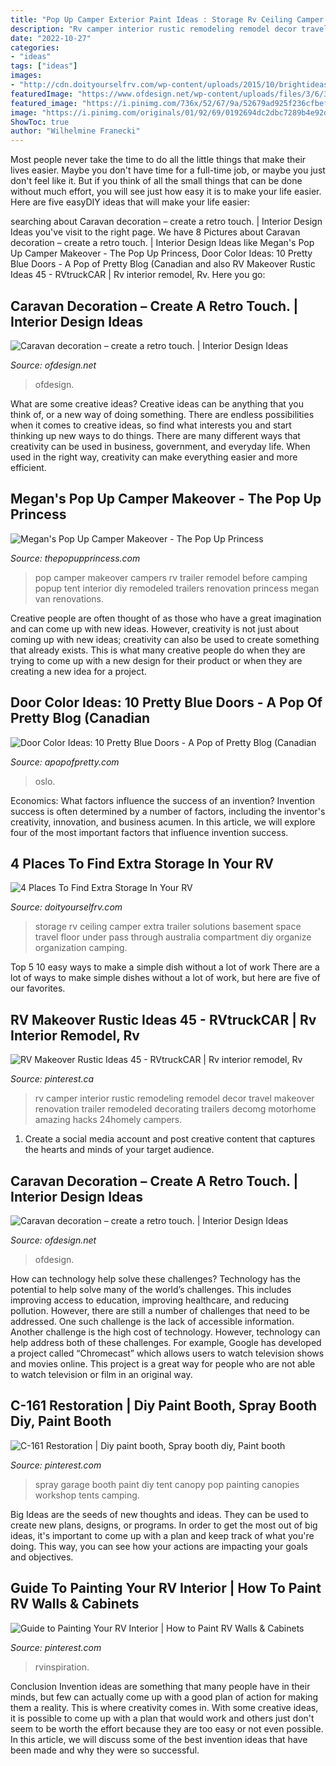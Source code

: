 ```yaml
---
title: "Pop Up Camper Exterior Paint Ideas : Storage Rv Ceiling Camper Extra Trailer Solutions Basement Space Travel Floor Under Pass Through Australia Compartment Diy Organize Organization Camping"
description: "Rv camper interior rustic remodeling remodel decor travel makeover renovation trailer remodeled decorating trailers decomg motorhome amazing hacks 24homely campers"
date: "2022-10-27"
categories:
- "ideas"
tags: ["ideas"]
images:
- "http://cdn.doityourselfrv.com/wp-content/uploads/2015/10/brightideas50_02.jpg"
featuredImage: "https://www.ofdesign.net/wp-content/uploads/files/3/6/3/caravan-decoration-set-the-caravan-with-a-retro-touch-1-363.jpg"
featured_image: "https://i.pinimg.com/736x/52/67/9a/52679ad925f236cfbef608064b755e9c.jpg"
image: "https://i.pinimg.com/originals/01/92/69/0192694dc2dbc7289b4e92d124b612a7.jpg"
ShowToc: true
author: "Wilhelmine Franecki"
---
```



Most people never take the time to do all the little things that make their lives easier. Maybe you don't have time for a full-time job, or maybe you just don't feel like it. But if you think of all the small things that can be done without much effort, you will see just how easy it is to make your life easier. Here are five easyDIY ideas that will make your life easier: 

	

		
searching about Caravan decoration – create a retro touch. | Interior Design Ideas you've visit to the right page. We have 8 Pictures about Caravan decoration – create a retro touch. | Interior Design Ideas like Megan&#039;s Pop Up Camper Makeover - The Pop Up Princess, Door Color Ideas: 10 Pretty Blue Doors - A Pop of Pretty Blog (Canadian and also RV Makeover Rustic Ideas 45 - RVtruckCAR | Rv interior remodel, Rv. Here you go:
		
    
## Caravan Decoration – Create A Retro Touch. | Interior Design Ideas

<img loading=lazy src="https://www.ofdesign.net/wp-content/uploads/files/3/6/3/caravan-decoration-set-the-caravan-with-a-retro-touch-10-363.jpg" onerror="this.onerror=null;this.src='https://tse3.mm.bing.net/th?id=OIP.wbNBkJ3FwyoENVXBG6bMtQHaK9&amp;pid=15.1';" alt="Caravan decoration – create a retro touch. | Interior Design Ideas">

_Source: ofdesign.net_

>ofdesign. 

	

What are some creative ideas?
Creative ideas can be anything that you think of, or a new way of doing something. There are endless possibilities when it comes to creative ideas, so find what interests you and start thinking up new ways to do things. There are many different ways that creativity can be used in business, government, and everyday life. When used in the right way, creativity can make everything easier and more efficient.

    
## Megan&#039;s Pop Up Camper Makeover - The Pop Up Princess

<img loading=lazy src="http://www.thepopupprincess.com/wp-content/uploads/2015/09/ppbabunkend.jpg" onerror="this.onerror=null;this.src='https://tse1.mm.bing.net/th?id=OIP.wQrL1bYn4Pw40A-NRHkg7QHaKl&amp;pid=15.1';" alt="Megan&#039;s Pop Up Camper Makeover - The Pop Up Princess">

_Source: thepopupprincess.com_

>pop camper makeover campers rv trailer remodel before camping popup tent interior diy remodeled trailers renovation princess megan van renovations. 

	

Creative people are often thought of as those who have a great imagination and can come up with new ideas. However, creativity is not just about coming up with new ideas; creativity can also be used to create something that already exists. This is what many creative people do when they are trying to come up with a new design for their product or when they are creating a new idea for a project.

    
## Door Color Ideas: 10 Pretty Blue Doors - A Pop Of Pretty Blog (Canadian

<img loading=lazy src="https://apopofpretty.com/wp-content/uploads/2015/08/Behr-Oslo-Blue-Front-Door-450x600.jpg" onerror="this.onerror=null;this.src='https://tse2.mm.bing.net/th?id=OIP.WGHt4HcxFgMnOp5uOABHpAAAAA&amp;pid=15.1';" alt="Door Color Ideas: 10 Pretty Blue Doors - A Pop of Pretty Blog (Canadian">

_Source: apopofpretty.com_

>oslo. 

	

Economics: What factors influence the success of an invention?
Invention success is often determined by a number of factors, including the inventor's creativity, innovation, and business acumen. In this article, we will explore four of the most important factors that influence invention success.

    
## 4 Places To Find Extra Storage In Your RV

<img loading=lazy src="http://cdn.doityourselfrv.com/wp-content/uploads/2015/10/brightideas50_02.jpg" onerror="this.onerror=null;this.src='https://tse2.mm.bing.net/th?id=OIP.s1uwHsVM4JpCnMA_-eok6wHaFA&amp;pid=15.1';" alt="4 Places To Find Extra Storage In Your RV">

_Source: doityourselfrv.com_

>storage rv ceiling camper extra trailer solutions basement space travel floor under pass through australia compartment diy organize organization camping. 

	

Top 5 10 easy ways to make a simple dish without a lot of work
There are a lot of ways to make simple dishes without a lot of work, but here are five of our favorites.

    
## RV Makeover Rustic Ideas 45 - RVtruckCAR | Rv Interior Remodel, Rv

<img loading=lazy src="https://i.pinimg.com/736x/52/67/9a/52679ad925f236cfbef608064b755e9c.jpg" onerror="this.onerror=null;this.src='https://tse2.mm.bing.net/th?id=OIP.Lwfh2ZXk3bgSgSVzb8D6LwHaLG&amp;pid=15.1';" alt="RV Makeover Rustic Ideas 45 - RVtruckCAR | Rv interior remodel, Rv">

_Source: pinterest.ca_

>rv camper interior rustic remodeling remodel decor travel makeover renovation trailer remodeled decorating trailers decomg motorhome amazing hacks 24homely campers. 

	

1. Create a social media account and post creative content that captures the hearts and minds of your target audience.

    
## Caravan Decoration – Create A Retro Touch. | Interior Design Ideas

<img loading=lazy src="https://www.ofdesign.net/wp-content/uploads/files/3/6/3/caravan-decoration-set-the-caravan-with-a-retro-touch-1-363.jpg" onerror="this.onerror=null;this.src='https://tse4.mm.bing.net/th?id=OIP.75ISznuUzWvrk7yTbvAVHgHaE6&amp;pid=15.1';" alt="Caravan decoration – create a retro touch. | Interior Design Ideas">

_Source: ofdesign.net_

>ofdesign. 

	

How can technology help solve these challenges?
Technology has the potential to help solve many of the world’s challenges. This includes improving access to education, improving healthcare, and reducing pollution. However, there are still a number of challenges that need to be addressed. One such challenge is the lack of accessible information. Another challenge is the high cost of technology. However, technology can help address both of these challenges. For example, Google has developed a project called “Chromecast” which allows users to watch television shows and movies online. This project is a great way for people who are not able to watch television or film in an original way.

    
## C-161 Restoration | Diy Paint Booth, Spray Booth Diy, Paint Booth

<img loading=lazy src="https://i.pinimg.com/originals/01/92/69/0192694dc2dbc7289b4e92d124b612a7.jpg" onerror="this.onerror=null;this.src='https://tse4.mm.bing.net/th?id=OIP.q-3vA1knqRx37Q4EuZdyPQHaEL&amp;pid=15.1';" alt="C-161 Restoration | Diy paint booth, Spray booth diy, Paint booth">

_Source: pinterest.com_

>spray garage booth paint diy tent canopy pop painting canopies workshop tents camping. 

	

Big Ideas are the seeds of new thoughts and ideas. They can be used to create new plans, designs, or programs. In order to get the most out of big ideas, it's important to come up with a plan and keep track of what you're doing. This way, you can see how your actions are impacting your goals and objectives.

    
## Guide To Painting Your RV Interior | How To Paint RV Walls &amp; Cabinets

<img loading=lazy src="https://i.pinimg.com/736x/d1/30/8a/d1308a973ac11ae44b101c647ccedb92.jpg" onerror="this.onerror=null;this.src='https://tse1.mm.bing.net/th?id=OIP.2RmNPxkTpDaok1UGa3NpnQHaLG&amp;pid=15.1';" alt="Guide to Painting Your RV Interior | How to Paint RV Walls &amp; Cabinets">

_Source: pinterest.com_

>rvinspiration. 

	

Conclusion
Invention ideas are something that many people have in their minds, but few can actually come up with a good plan of action for making them a reality. This is where creativity comes in. With some creative ideas, it is possible to come up with a plan that would work and others just don't seem to be worth the effort because they are too easy or not even possible. In this article, we will discuss some of the best invention ideas that have been made and why they were so successful.


